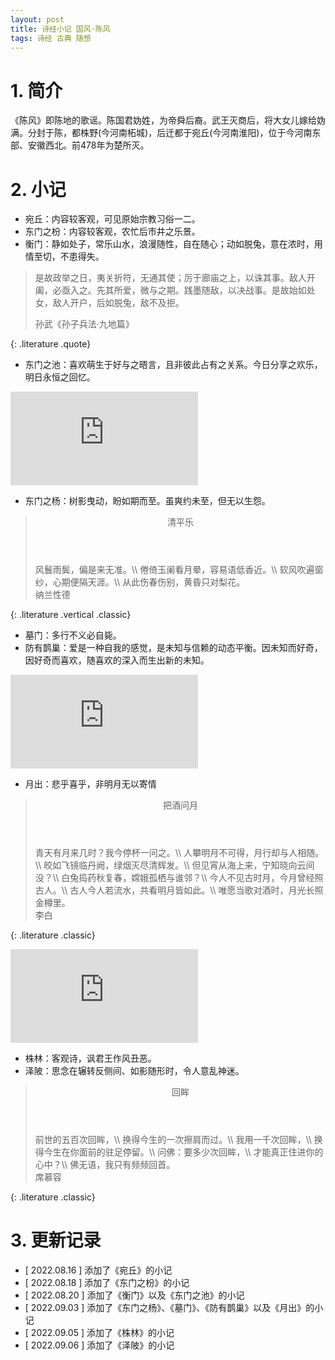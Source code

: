 ```yaml
---
layout: post
title: 诗经小记 国风·陈风
tags: 诗经 古典 随想
---
```


# 1. 简介

《陈风》即陈地的歌谣。陈国君妫姓，为帝舜后裔。武王灭商后，将大女儿嫁给妫满。分封于陈，都株野(今河南柘城)，后迁都于宛丘(今河南淮阳)，位于今河南东部、安徽西北。前478年为楚所灭。

# 2. 小记

- 宛丘：内容较客观，可见原始宗教习俗一二。
- 东门之枌：内容较客观，农忙后市井之乐景。
- 衡门：静如处子，常乐山水，浪漫随性，自在随心；动如脱兔，意在浓时，用情至切，不患得失。

> 是故政举之日，夷关折符，无通其使；厉于廊庙之上，以诛其事。敌人开阖，必亟入之。先其所爱，微与之期。践墨随敌，以决战事。是故始如处女，敌人开户，后如脱兔，敌不及拒。
> <footer>孙武《孙子兵法·九地篇》</footer>
{: .literature .quote}

- 东门之池：喜欢萌生于好与之晤言，且非彼此占有之关系。今日分享之欢乐，明日永恒之回忆。

<div class="video-frame"><iframe src="https://www.youtube.com/embed/2nry60MCU8U" title="YouTube video player" frameborder="0" allowfullscreen></iframe></div>

- 东门之杨：树影曳动，盼如期而至。虽爽约未至，但无以生怨。

> <header>清平乐</header>
> 风鬟雨鬓，偏是来无准。\\
> 倦倚玉阑看月晕，容易语低香近。\\
> 软风吹遍窗纱，心期便隔天涯。\\
> 从此伤春伤别，黄昏只对梨花。
> <footer>纳兰性德</footer>
{: .literature .vertical .classic}

- 墓门：多行不义必自毙。
- 防有鹊巢：爱是一种自我的感觉，是未知与信赖的动态平衡。因未知而好奇，因好奇而喜欢，随喜欢的深入而生出新的未知。

<div class="video-frame"><iframe src="https://www.youtube.com/embed/RkQy3NlG1eo" title="YouTube video player" frameborder="0" allowfullscreen></iframe></div>

- 月出：悲乎喜乎，非明月无以寄情

> <header>把酒问月</header>
> 青天有月来几时？我今停杯一问之。\\
> 人攀明月不可得，月行却与人相随。\\
> 皎如飞镜临丹阙，绿烟灭尽清辉发。\\
> 但见宵从海上来，宁知晓向云间没？\\
> 白兔捣药秋复春，嫦娥孤栖与谁邻？\\
> 今人不见古时月，今月曾经照古人。\\
> 古人今人若流水，共看明月皆如此。\\
> 唯愿当歌对酒时，月光长照金樽里。
> <footer>李白</footer>
{: .literature .classic}

<div class="video-frame"><iframe src="https://www.youtube.com/embed/IiFm7AWP9n4" title="YouTube video player" frameborder="0" allowfullscreen></iframe></div>

- 株林：客观诗，讽君王作风丑恶。
- 泽陂：思念在辗转反侧间、如影随形时，令人意乱神迷。

> <header>回眸</header>
> 前世的五百次回眸，\\
> 换得今生的一次擦肩而过。\\
> 我用一千次回眸，\\
> 换得今生在你面前的驻足停留。\\
> 问佛：要多少次回眸，\\
> 才能真正住进你的心中？\\
> 佛无语，我只有频频回首。
> <footer>席慕容</footer>
{: .literature .classic}

# 3. 更新记录

- [ 2022.08.16 ] 添加了《宛丘》的小记
- [ 2022.08.18 ] 添加了《东门之枌》的小记
- [ 2022.08.20 ] 添加了《衡门》以及《东门之池》的小记
- [ 2022.09.03 ] 添加了《东门之杨》、《墓门》、《防有鹊巢》以及《月出》的小记
- [ 2022.09.05 ] 添加了《株林》的小记
- [ 2022.09.06 ] 添加了《泽陂》的小记
